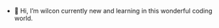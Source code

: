 - 👋 Hi, I’m wilcon currently new and learning in this wonderful coding world.

<!---
wilconalexander/wilconalexander is a ✨ special ✨ repository because its `README.md` (this file) appears on your GitHub profile.
You can click the Preview link to take a look at your changes.
--->
